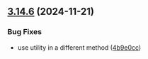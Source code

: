 ## [3.14.6](https://github.com/rudderlabs/rudder-sdk-js/compare/@rudderstack/analytics-js-common@3.14.5...@rudderstack/analytics-js-common@3.14.6) (2024-11-21)


### Bug Fixes

* use utility in a different method ([4b9e0cc](https://github.com/rudderlabs/rudder-sdk-js/commit/4b9e0ccd85ef33c00e41072a10a7e27b479c3c43))

